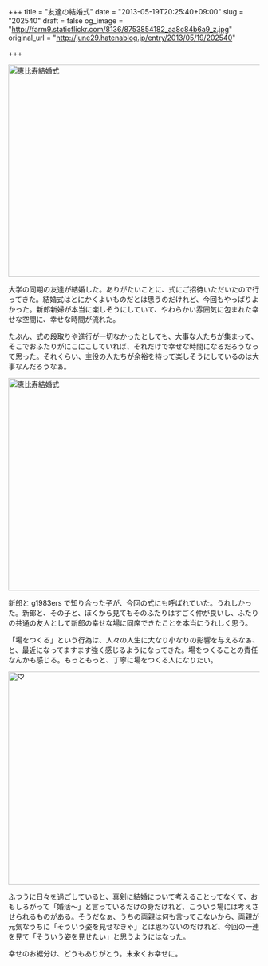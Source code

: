 +++
title = "友達の結婚式"
date = "2013-05-19T20:25:40+09:00"
slug = "202540"
draft = false
og_image = "http://farm9.staticflickr.com/8136/8753854182_aa8c84b6a9_z.jpg"
original_url = "http://june29.hatenablog.jp/entry/2013/05/19/202540"

+++

<p><a href="http://www.flickr.com/photos/june29/8753854182/" title="恵比寿結婚式 by june29, on Flickr"><img src="http://farm9.staticflickr.com/8136/8753854182_aa8c84b6a9_z.jpg" width="640" height="426" alt="恵比寿結婚式"></a></p>
<p>大学の同期の友達が結婚した。ありがたいことに、式にご招待いただいたので行ってきた。結婚式はとにかくよいものだとは思うのだけれど、今回もやっぱりよかった。新郎新婦が本当に楽しそうにしていて、やわらかい雰囲気に包まれた幸せな空間に、幸せな時間が流れた。</p>
<p>たぶん、式の段取りや進行が一切なかったとしても、大事な人たちが集まって、そこでおふたりがにこにこしていれば、それだけで幸せな時間になるだろうなって思った。それくらい、主役の人たちが余裕を持って楽しそうにしているのは大事なんだろうなぁ。</p>
<p><a href="http://www.flickr.com/photos/june29/8753857444/" title="恵比寿結婚式 by june29, on Flickr"><img src="http://farm4.staticflickr.com/3759/8753857444_61aecd4f5a_z.jpg" width="640" height="426" alt="恵比寿結婚式"></a></p>
<p>新郎と g1983ers で知り合った子が、今回の式にも呼ばれていた。うれしかった。新郎と、その子と、ぼくから見てもそのふたりはすごく仲が良いし、ふたりの共通の友人として新郎の幸せな場に同席できたことを本当にうれしく思う。</p>
<p>「場をつくる」という行為は、人々の人生に大なり小なりの影響を与えるなぁ、と、最近になってますます強く感じるようになってきた。場をつくることの責任なんかも感じる。もっともっと、丁寧に場をつくる人になりたい。</p>
<p><a href="http://www.flickr.com/photos/june29/8753859006/" title="♡ by june29, on Flickr"><img src="http://farm4.staticflickr.com/3830/8753859006_658d19e53a_z.jpg" width="640" height="426" alt="♡"></a></p>
<p>ふつうに日々を過ごしていると、真剣に結婚について考えることってなくて、おもしろがって「婚活〜」と言っているだけの身だけれど、こういう場には考えさせられるものがある。そうだなぁ、うちの両親は何も言ってこないから、両親が元気なうちに「そういう姿を見せなきゃ」とは思わないのだけれど、今回の一連を見て「そういう姿を見せたい」と思うようにはなった。</p>
<p>幸せのお裾分け、どうもありがとう。末永くお幸せに。</p>